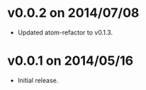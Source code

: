 # v0.0.2 on 2014/07/08

* Updated atom-refactor to v0.1.3.

# v0.0.1 on 2014/05/16

* Initial release.
